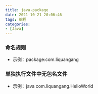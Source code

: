```yaml
---
title: java-package
date: 2021-10-21 20:06:46
tags: 编程
categories:
- [Java]
---
```


### 命名规则
* 示例：package:com.liquangang


### 单独执行文件中无包名文件
* 示例：java com.liquangang.HelloWorld